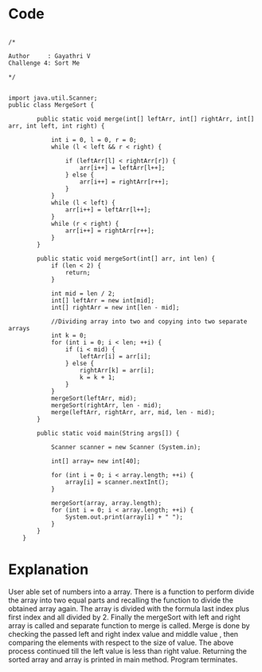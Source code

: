 # Code
```

/*

Author     : Gayathri V
Challenge 4: Sort Me

*/


import java.util.Scanner;
public class MergeSort {

        public static void merge(int[] leftArr, int[] rightArr, int[] arr, int left, int right) {

            int i = 0, l = 0, r = 0;
            while (l < left && r < right) {

                if (leftArr[l] < rightArr[r]) {
                    arr[i++] = leftArr[l++];
                } else {
                    arr[i++] = rightArr[r++];
                }
            }
            while (l < left) {
                arr[i++] = leftArr[l++];
            }
            while (r < right) {
                arr[i++] = rightArr[r++];
            }
        }

        public static void mergeSort(int[] arr, int len) {
            if (len < 2) {
                return;
            }

            int mid = len / 2;
            int[] leftArr = new int[mid];
            int[] rightArr = new int[len - mid];

            //Dividing array into two and copying into two separate arrays
            int k = 0;
            for (int i = 0; i < len; ++i) {
                if (i < mid) {
                    leftArr[i] = arr[i];
                } else {
                    rightArr[k] = arr[i];
                    k = k + 1;
                }
            }
            mergeSort(leftArr, mid);
            mergeSort(rightArr, len - mid);
            merge(leftArr, rightArr, arr, mid, len - mid);
        }

        public static void main(String args[]) {

            Scanner scanner = new Scanner (System.in);

            int[] array= new int[40];

            for (int i = 0; i < array.length; ++i) {
                array[i] = scanner.nextInt();
            }

            mergeSort(array, array.length);
            for (int i = 0; i < array.length; ++i) {
                System.out.print(array[i] + " ");
            }
        }
    }

```

# Explanation
User able set of numbers into a array.
There is a function to perform divide the array into two equal parts and recalling the function to divide the obtained array again.
The array is divided with the formula last index plus first index and all divided by 2.
Finally the mergeSort with left and right array is called and separate function to merge is called.
Merge is done by checking the passed left and right index value and middle value , then comparing the elements with respect to the size of value.
The above process continued till the left value is less than right value.
Returning the sorted array and array is printed in main method.
Program terminates.
